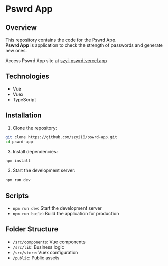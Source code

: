 # Pswrd App

## Overview

This repository contains the code for the Pswrd App. <br>
**Pswrd App** is application to check the strength of passwords and generate new ones.

Access Pswrd App site at [szyi-pswrd.vercel.app](https://szyi-pswrd.vercel.app/)

## Technologies 

- Vue
- Vuex
- TypeScript

## Installation

1. Clone the repository:
```bash
git clone https://github.com/szyi10/pswrd-app.git
cd pswrd-app
```

3. Install dependencies:

```bash
npm install
```

3. Start the development server:

```bash
npm run dev
```

## Scripts

- `npm run dev`: Start the development server
- `npm run build`: Build the application for production

## Folder Structure

- `/src/components`: Vue components
- `/src/lib`: Business logic
- `/src/store`: Vuex configuration
- `/public`: Public assets
